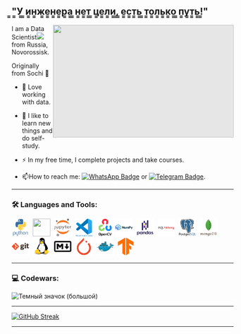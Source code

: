 ͇"͇У͇ ͇и͇н͇ж͇е͇н͇е͇р͇а͇ ͇н͇е͇т͇ ͇ц͇е͇л͇и͇,͇ ͇е͇с͇т͇ь͇ ͇т͇о͇л͇ь͇к͇о͇ ͇п͇у͇т͇ь͇!͇"
----------------
<img style="display: block;-webkit-user-select: none;margin: auto;background-color: hsl(0, 0%, 90%);" src="https://steamuserimages-a.akamaihd.net/ugc/1788485010715423616/083027AEA08645D61EC08F224D794DC5A4899AD8/?imw=512&amp;amp;imh=289&amp;amp;ima=fit&amp;amp;impolicy=Letterbox&amp;amp;imcolor=%23000000&amp;amp;letterbox=true;" align="right" width="410" height="255" >

   I am a Data Scientist<img src="https://media.giphy.com/media/WUlplcMpOCEmTGBtBW/giphy.gif" width="30"> from Russia, Novorossisk. 

Originally from Sochi 🌴

- :telescope: Love working with data.

- :seedling: I like to learn new things and do self-study.

- :zap: In my free time, I complete projects and take courses.
  
- :mailbox:How to reach me: [![WhatsApp Badge](https://img.shields.io/badge/WhatsApp-brightgreen?style=flat&logo=whatsapp&logoColor=white)](https://wa.me/89282746812) or [![Telegram Badge](https://img.shields.io/badge/-Telegram-blue?style=flat&logo=Telegram&logoColor=white)](https://t.me/Boton6355/)</a>.
</p>
   
-----------

### :hammer_and_wrench: Languages and Tools:
<div>
  <img src="https://github.com/devicons/devicon/blob/master/icons/python/python-original-wordmark.svg" title="Python" width="40" height="40"/>&nbsp;
   <img src="https://u.netology.ru/backend/uploads/page_assets/images/file/46693/tools_Scikit-learn_color.png" class="src-Landings-landing-ui-kit-components-Icon--root--OQrQH src-Landings-landing-ui-kit-components-Resume-components-Technology--icon--LYDQC" title="" width="40" height="40">&nbsp;
  <img src="https://github.com/devicons/devicon/blob/master/icons/jupyter/jupyter-original-wordmark.svg" title="Jupyter" width="40" height="40"/>&nbsp;
  <img src="https://github.com/devicons/devicon/blob/master/icons/vscode/vscode-original-wordmark.svg" title="VSCode" width="40" height="40"/>&nbsp;
   <img src="https://raw.githubusercontent.com/devicons/devicon/1119b9f84c0290e0f0b38982099a2bd027a48bf1/icons/opencv/opencv-original-wordmark.svg" height="40" width="40">
  <img src="https://github.com/devicons/devicon/blob/master/icons/numpy/numpy-original-wordmark.svg" title="NumPy" width="40" height="40"/>&nbsp;
  <img src="https://github.com/devicons/devicon/blob/master/icons/pandas/pandas-original-wordmark.svg" title="Pandas" alt="Pandas" width="40" height="40"/>&nbsp;
  <img src="https://github.com/devicons/devicon/blob/master/icons/sqlalchemy/sqlalchemy-original-wordmark.svg" title="SQLAlchemy" alt="SQLAlchemy" width="40" height="40"/>&nbsp;
  <img src="https://github.com/devicons/devicon/blob/master/icons/postgresql/postgresql-original-wordmark.svg" title="PostgreSQL" alt="PostgreSQL" width="40" height="40"/>&nbsp;
   <img src="https://raw.githubusercontent.com/devicons/devicon/1119b9f84c0290e0f0b38982099a2bd027a48bf1/icons/mongodb/mongodb-original-wordmark.svg" height="40" width="40">
  <img src="https://github.com/devicons/devicon/blob/master/icons/git/git-original-wordmark.svg" title="Git" width="40" height="40"/>&nbsp;
  <img src="https://github.com/devicons/devicon/blob/master/icons/linux/linux-original.svg" title="Linux" width="40" height="40"/>&nbsp;
  <img src="https://github.com/devicons/devicon/blob/master/icons/markdown/markdown-original.svg" title="Markdown" width="40" height="40"/>&nbsp;
<img src="https://raw.githubusercontent.com/devicons/devicon/1119b9f84c0290e0f0b38982099a2bd027a48bf1/icons/pytorch/pytorch-original.svg" height="40" width="40">&nbsp;
<img src="https://raw.githubusercontent.com/devicons/devicon/1119b9f84c0290e0f0b38982099a2bd027a48bf1/icons/docker/docker-original.svg" height="40" width="40">&nbsp;
<img src="https://raw.githubusercontent.com/devicons/devicon/1119b9f84c0290e0f0b38982099a2bd027a48bf1/icons/tensorflow/tensorflow-original.svg" height="40" width="40">
   
-------------
   
### 💻 Codewars:
 <img alt="Темный значок (большой)" class="hidden dark:block" src="https://www.codewars.com/users/Hristo2076/badges/large">
   
-------------
   
[![GitHub Streak](https://streak-stats.demolab.com?user=Khristo&theme=dark&border_radius=4.6)](https://git.io/streak-stats)
   
-------------
